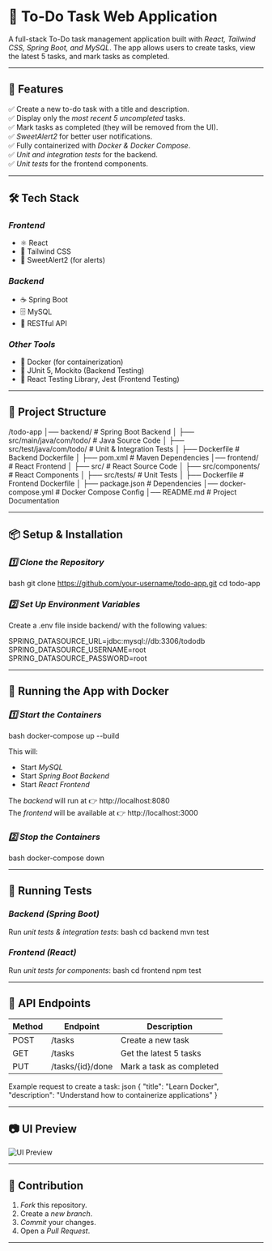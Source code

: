 # 📝 To-Do Task Web Application

A full-stack To-Do task management application built with *React, Tailwind CSS, Spring Boot, and MySQL*. The app allows users to create tasks, view the latest 5 tasks, and mark tasks as completed.

---

## 🚀 Features
✅ Create a new to-do task with a title and description.  
✅ Display only the *most recent 5 uncompleted* tasks.  
✅ Mark tasks as completed (they will be removed from the UI).  
✅ *SweetAlert2* for better user notifications.  
✅ Fully containerized with *Docker & Docker Compose*.  
✅ *Unit and integration tests* for the backend.  
✅ *Unit tests* for the frontend components.  

---

## 🛠 Tech Stack
### *Frontend*
- ⚛ React  
- 🎨 Tailwind CSS  
- 🔔 SweetAlert2 (for alerts)  

### *Backend*
- ☕ Spring Boot  
- 🗄 MySQL  
- 🔄 RESTful API  

### *Other Tools*
- 🐳 Docker (for containerization)  
- 🧪 JUnit 5, Mockito (Backend Testing)  
- 🧪 React Testing Library, Jest (Frontend Testing)  

---

## 📂 Project Structure


/todo-app
│── backend/                     # Spring Boot Backend
│   ├── src/main/java/com/todo/  # Java Source Code
│   ├── src/test/java/com/todo/  # Unit & Integration Tests
│   ├── Dockerfile               # Backend Dockerfile
│   ├── pom.xml                  # Maven Dependencies
│── frontend/                    # React Frontend
│   ├── src/                     # React Source Code
│   ├── src/components/          # React Components
│   ├── src/tests/               # Unit Tests
│   ├── Dockerfile               # Frontend Dockerfile
│   ├── package.json             # Dependencies
│── docker-compose.yml           # Docker Compose Config
│── README.md                    # Project Documentation


---

## 📦 Setup & Installation

### *1️⃣ Clone the Repository*
bash
git clone https://github.com/your-username/todo-app.git
cd todo-app


### *2️⃣ Set Up Environment Variables*
Create a .env file inside backend/ with the following values:


SPRING_DATASOURCE_URL=jdbc:mysql://db:3306/tododb
SPRING_DATASOURCE_USERNAME=root
SPRING_DATASOURCE_PASSWORD=root


---

## 🐳 Running the App with Docker

### *1️⃣ Start the Containers*
bash
docker-compose up --build

This will:
- Start *MySQL*
- Start *Spring Boot Backend*
- Start *React Frontend*  

The *backend* will run at 👉 http://localhost:8080  
The *frontend* will be available at 👉 http://localhost:3000

### *2️⃣ Stop the Containers*
bash
docker-compose down


---

## 🧪 Running Tests

### *Backend (Spring Boot)*
Run *unit tests & integration tests*:
bash
cd backend
mvn test


### *Frontend (React)*
Run *unit tests for components*:
bash
cd frontend
npm test


---

## 📡 API Endpoints

| Method | Endpoint          | Description |
|--------|------------------|-------------|
| POST   | /tasks         | Create a new task |
| GET    | /tasks         | Get the latest 5 tasks |
| PUT    | /tasks/{id}/done | Mark a task as completed |

Example request to create a task:
json
{
  "title": "Learn Docker",
  "description": "Understand how to containerize applications"
}


---

## 📷 UI Preview
<img src="https://via.placeholder.com/600x300" alt="UI Preview" />

---

## 🙌 Contribution
1. *Fork* this repository.  
2. Create a *new branch*.  
3. *Commit* your changes.  
4. Open a *Pull Request*.  

---